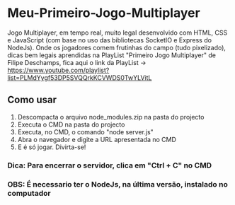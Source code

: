 # Meu-Primeiro-Jogo-Multiplayer
Jogo Multiplayer, em tempo real, muito legal desenvolvido com HTML, CSS e JavaScript (com base no uso das bibliotecas SocketIO e Express do NodeJs). Onde os jogadores comem frutinhas do campo (tudo pixelizado), dicas bem legais aprendidas na PlayList "Primeiro Jogo Multiplayer" de Filipe Deschamps, fica aqui o link da PlayList -> https://www.youtube.com/playlist?list=PLMdYygf53DP5SVQQrkKCVWDS0TwYLVitL

## Como usar

1. Descompacta o arquivo node_modules.zip na pasta do projecto
2. Executa o CMD na pasta do projecto
3. Executa, no CMD, o comando "node server.js"
4. Abra o navegador e digite a URL apresentada no CMD
5. E é só jogar. Divirta-se!

### Dica: Para encerrar o servidor, clica em "Ctrl + C" no CMD
### OBS: É necessario ter o NodeJs, na última versão, instalado no computador
